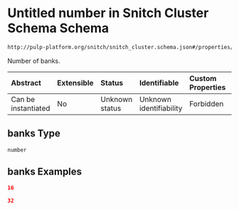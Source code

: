 # Untitled number in Snitch Cluster Schema Schema

```txt
http://pulp-platform.org/snitch/snitch_cluster.schema.json#/properties/tcdm/properties/banks
```

Number of banks.

| Abstract            | Extensible | Status         | Identifiable            | Custom Properties | Additional Properties | Access Restrictions | Defined In                                                                       |
| :------------------ | :--------- | :------------- | :---------------------- | :---------------- | :-------------------- | :------------------ | :------------------------------------------------------------------------------- |
| Can be instantiated | No         | Unknown status | Unknown identifiability | Forbidden         | Allowed               | none                | [snitch_cluster.schema.json*](snitch_cluster.schema.json "open original schema") |

## banks Type

`number`

## banks Examples

```json
16
```

```json
32
```
